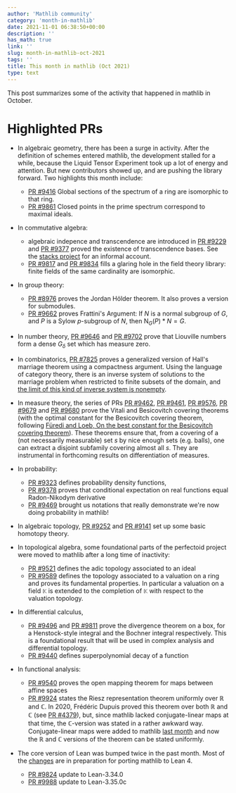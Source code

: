 ```yaml
---
author: 'Mathlib community'
category: 'month-in-mathlib'
date: 2021-11-01 06:38:50+00:00
description: ''
has_math: true
link: ''
slug: month-in-mathlib-oct-2021
tags: ''
title: This month in mathlib (Oct 2021)
type: text
---
```


This post summarizes some of the activity that happened in mathlib in October.

# Highlighted PRs

* In algebraic geometry, there has been a surge in activity.
  After the definition of schemes entered mathlib, the development stalled for a while,
  because the Liquid Tensor Experiment took up a lot of energy and attention.
  But new contributors showed up, and are pushing the library forward.
  Two highlights this month include:
     - [PR #9416](https://github.com/leanprover-community/mathlib/pull/9416) Global sections of the spectrum of a ring are isomorphic to that ring.
     - [PR #9861](https://github.com/leanprover-community/mathlib/pull/9861) Closed points in the prime spectrum correspond to maximal ideals.
* In commutative algebra:
     - algebraic indepence and transcendence are introduced in 
    [PR #9229](https://github.com/leanprover-community/mathlib/pull/9229) and 
    [PR #9377](https://github.com/leanprover-community/mathlib/pull/9377) proved
    the existence of transcendence bases. 
    See the [stacks project](https://stacks.math.columbia.edu/tag/030D) for an informal account.
     - [PR #9817](https://github.com/leanprover-community/mathlib/pull/9817) and [PR #9834](https://github.com/leanprover-community/mathlib/pull/9834)
    fills a glaring hole in the field theory library: finite fields of the same cardinality are isomorphic.

* In group theory:
     - [PR #8976](https://github.com/leanprover-community/mathlib/pull/8976) proves the Jordan Hölder theorem. It also proves a version for submodules.
     - [PR #9662](https://github.com/leanprover-community/mathlib/pull/9662)
    proves Frattini's Argument: If $N$ is a normal subgroup of $G$, and $P$ is
    a Sylow $p$-subgroup of $N$, then $\text{N}_G(P)*N=G$.
* In number theory, [PR #9646](https://github.com/leanprover-community/mathlib/pull/9646) and 
  [PR #9702](https://github.com/leanprover-community/mathlib/pull/9702) prove that Liouville numbers form a dense $G_δ$ set which has measure zero.
* In combinatorics, [PR #7825](https://github.com/leanprover-community/mathlib/pull/7825) proves a
  generalized version of Hall's marriage theorem using a compactness argument.
  Using the language of category theory, there is an inverse system of solutions to the marriage problem when restricted to finite subsets of the domain,
  and [the limit of this kind of inverse system is nonempty](https://leanprover-community.github.io/mathlib_docs/topology/category/Top/limits.html#nonempty_sections_of_fintype_inverse_system).
* In measure theory, the series of PRs [PR #9462](https://github.com/leanprover-community/mathlib/pull/9462),
  [PR #9461](https://github.com/leanprover-community/mathlib/pull/9461),
  [PR #9576](https://github.com/leanprover-community/mathlib/pull/9576),
  [PR #9679](https://github.com/leanprover-community/mathlib/pull/9679) and
  [PR #9680](https://github.com/leanprover-community/mathlib/pull/9680)
  prove the Vitali and Besicovitch covering theorems (with
  the optimal constant for the Besicovitch covering theorem, following 
  [Füredi and Loeb, On the best constant for the Besicovitch covering theorem](https://www.jstor.org/stable/2161215)).
  These theorems ensure that, from a covering of a (not necessarily measurable)
  set $s$ by nice enough sets (e.g. balls), one can extract a disjoint subfamily
  covering almost all $s$. They are instrumental in forthcoming results on
  differentiation of measures.
* In probability:
     - [PR #9323](https://github.com/leanprover-community/mathlib/pull/9323) defines probability density functions, 
     - [PR #9378](https://github.com/leanprover-community/mathlib/pull/9378) proves that conditional expectation on real functions equal Radon-Nikodym derivative
     - [PR #9469](https://github.com/leanprover-community/mathlib/pull/9469) brought us notations that really demonstrate we're now doing probability in mathlib!
* In algebraic topology, [PR #9252](https://github.com/leanprover-community/mathlib/pull/9252) and
  [PR #9141](https://github.com/leanprover-community/mathlib/pull/9141) set up some basic homotopy theory.
* In topological algebra, some foundational parts of the perfectoid project were moved to mathlib after a long time of inactivity:
     - [PR #9521](https://github.com/leanprover-community/mathlib/pull/9521) defines the adic topology associated to an ideal
     - [PR #9589](https://github.com/leanprover-community/mathlib/pull/9589) defines the topology associated to a valuation on a ring and proves its fundamental properties. In particular a valuation on a field `𝕂` is extended to the completion of `𝕂` with respect to the valuation topology.

* In differential calculus, 
     - [PR #9496](https://github.com/leanprover-community/mathlib/pull/9496) and [PR #9811](https://github.com/leanprover-community/mathlib/pull/9811) prove the divergence theorem on a box, for a Henstock-style integral and the Bochner integral respectively. This is a foundational result that will be used in complex analysis and differential topology.
     - [PR #9440](https://github.com/leanprover-community/mathlib/pull/9440) defines superpolynomial decay of a function
* In functional analysis:
     - [PR #9540](https://github.com/leanprover-community/mathlib/pull/9540) proves the open mapping theorem for maps between affine spaces
     - [PR #9924](https://github.com/leanprover-community/mathlib/pull/9924)
       states the Riesz representation theorem uniformly over $ℝ$ and $ℂ$. In
       2020, Frédéric Dupuis proved this theorem over both $ℝ$ and $ℂ$ (see [PR
       #4379](https://github.com/leanprover-community/mathlib/pull/4379)),
       but, since mathlib lacked conjugate-linear maps at that time,
       the $ℂ$-version was stated in a rather awkward way.
       Conjugate-linear maps were added to mathlib [last month](../month-in-mathlib-sep-2021/) and now the $ℝ$ and $ℂ$ versions of the theorem can be stated uniformly.


* The core version of Lean was bumped twice in the past month.
  Most of the [changes](https://github.com/leanprover-community/lean/blob/master/doc/changes.md#3350c-28-october-2021)
  are in preparation for porting mathlib to Lean 4.
     - [PR #9824](https://github.com/leanprover-community/mathlib/pull/9824) update to Lean-3.34.0
     - [PR #9988](https://github.com/leanprover-community/mathlib/pull/9988) update to Lean-3.35.0c





